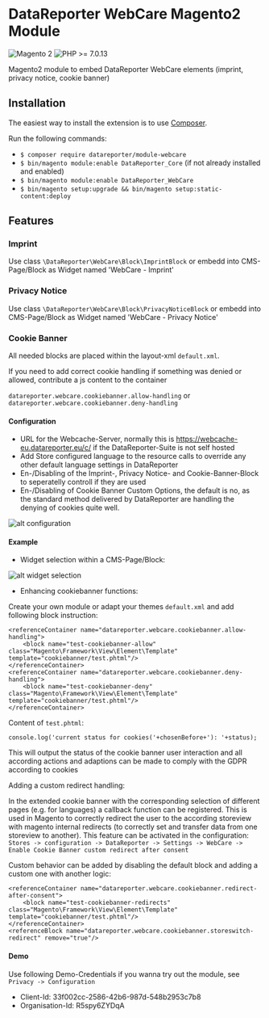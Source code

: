 DataReporter WebCare Magento2 Module
============
 
 ![Magento 2](https://img.shields.io/badge/Magento-%3E=2.2-blue.svg)
 ![PHP >= 7.0.13](https://img.shields.io/badge/PHP-%3E=7.0.13-green.svg)

Magento2 module to embed DataReporter WebCare elements (imprint, privacy notice, cookie banner)

Installation
------------

The easiest way to install the extension is to use [Composer](https://getcomposer.org/).

Run the following commands:

- ```$ composer require datareporter/module-webcare```
- ```$ bin/magento module:enable DataReporter_Core``` (if not already installed and enabled)
- ```$ bin/magento module:enable DataReporter_WebCare```
- ```$ bin/magento setup:upgrade && bin/magento setup:static-content:deploy```

Features
------------

### Imprint
Use class ````\DataReporter\WebCare\Block\ImprintBlock```` or embedd into CMS-Page/Block as Widget named 'WebCare - Imprint'

### Privacy Notice
Use class ````\DataReporter\WebCare\Block\PrivacyNoticeBlock```` or embedd into CMS-Page/Block as Widget named 'WebCare - Privacy Notice'

### Cookie Banner
All needed blocks are placed within the layout-xml ```default.xml```. 

If you need to add correct cookie handling if something was denied or allowed, contribute a js content to the container

```datareporter.webcare.cookiebanner.allow-handling``` or ```datareporter.webcare.cookiebanner.deny-handling```

#### Configuration

* URL for the Webcache-Server, normally this is https://webcache-eu.datareporter.eu/c/ if the DataReporter-Suite is not self hosted
* Add Store configured language to the resource calls to override any other default language settings in DataReporter
* En-/Disabling of the Imprint-, Privacy Notice- and Cookie-Banner-Block to seperatelly controll if they are used
* En-/Disabling of Cookie Banner Custom Options, the default is no, as the standard method delivered by DataReporter are handling the denying of cookies quite well.

![alt configuration](docs/images/configuration.png)

#### Example

* Widget selection within a CMS-Page/Block:

![alt widget selection](docs/images/widget_selection.png)

* Enhancing cookiebanner functions:

Create your own module or adapt your themes ```default.xml``` and add following block instruction:

```
<referenceContainer name="datareporter.webcare.cookiebanner.allow-handling">
    <block name="test-cookiebanner-allow" class="Magento\Framework\View\Element\Template" template="cookiebanner/test.phtml"/>
</referenceContainer>
<referenceContainer name="datareporter.webcare.cookiebanner.deny-handling">
    <block name="test-cookiebanner-deny" class="Magento\Framework\View\Element\Template" template="cookiebanner/test.phtml"/>
</referenceContainer>
``` 

Content of ```test.phtml```:
```
console.log('current status for cookies('+chosenBefore+'): '+status);
```

This will output the status of the cookie banner user interaction and all according actions and adaptions can be made to comply with the GDPR according to cookies

Adding a custom redirect handling:

In the extended cookie banner with the corresponding selection of different pages (e.g. for languages) a callback function can be registered. This is used in Magento to correctly redirect the user to the according storeview with magento internal redirects (to correctly set and transfer data from one storeview to another). This feature can be activated in the configuration: ```Stores -> configuration -> DataReporter -> Settings -> WebCare -> Enable Cookie Banner custom redirect after consent```

Custom behavior can be added by disabling the default block and adding a custom one with another logic:

```
<referenceContainer name="datareporter.webcare.cookiebanner.redirect-after-consent">
    <block name="test-cookiebanner-redirects" class="Magento\Framework\View\Element\Template" template="cookiebanner/test.phtml"/>
</referenceContainer>
<referenceBlock name="datareporter.webcare.cookiebanner.storeswitch-redirect" remove="true"/>
``` 

#### Demo

Use following Demo-Credentials if you wanna try out the module, see ````Privacy -> Configuration````

* Client-Id: 33f002cc-2586-42b6-987d-548b2953c7b8
* Organisation-Id: R5spy6ZYDqA
